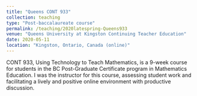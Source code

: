 ```yaml
---
title: "Queens CONT 933"
collection: teaching
type: "Post-baccalaureate course"
permalink: /teaching/2020latespring-Queens933
venue: "Queens University at Kingston Continuing Teacher Education"
date: 2020-05-11
location: "Kingston, Ontario, Canada (online)"
---
```


CONT 933, Using Technology to Teach Mathematics, is a 9-week course for students in the BC Post-Graduate Certificate program in Mathematics Education. I was the instructor for this course, assessing student work and facilitating a lively and positive online environment with productive discussion.
